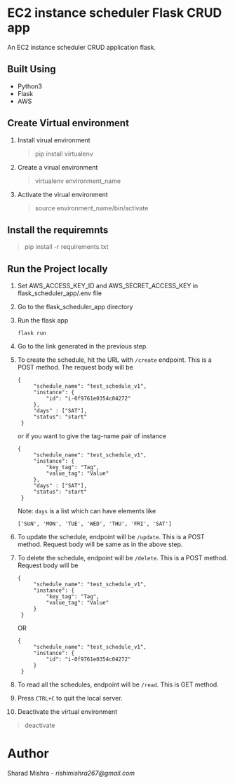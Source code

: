 # EC2 instance scheduler Flask CRUD app
An EC2 instance scheduler CRUD application flask.

## Built Using
* Python3
* Flask
* AWS

## Create Virtual environment
1. Install virual environment
   > pip install virtualenv
2. Create a virual environment
   > virtualenv environment_name
3. Activate the virual environment
   > source environment_name/bin/activate

## Install the requiremnts
> pip install -r requirements.txt

## Run the Project locally
1. Set AWS_ACCESS_KEY_ID and AWS_SECRET_ACCESS_KEY in flask_scheduler_app/.env file
2. Go to the flask_scheduler_app directory
3. Run the flask app
   ```
   flask run
   ```
4. Go to the link generated in the previous step.
5. To create the schedule, hit the URL with ```/create``` endpoint. This is a POST method. The request body will be
   ```
   {
        "schedule_name": "test_schedule_v1",
        "instance": {
            "id": "i-0f9761e0354c04272"
        },
        "days" : ["SAT"],
        "status": "start"
    }
   ```
   or if you want to give the tag-name pair of instance 

   ```
   {
        "schedule_name": "test_schedule_v1",
        "instance": {
            "key_tag": "Tag",
            "value_tag": "Value"
        },
        "days" : ["SAT"],
        "status": "start"
    }
   ```

   Note: ```days``` is a list which can have elements like
   ```
   ['SUN', 'MON', 'TUE', 'WED', 'THU', 'FRI', 'SAT']
   ```
6. To update the schedule, endpoint will be ```/update```. This is a POST method. Request body will be same as in the above step.
7. To delete the schedule, endpoint will be ```/delete```. This is a POST method. Request body will be
   ```
   {
        "schedule_name": "test_schedule_v1",
        "instance": {
            "key_tag": "Tag",
            "value_tag": "Value"
        }
    }
   ```

   OR
   ```
   {
        "schedule_name": "test_schedule_v1",
        "instance": {
            "id": "i-0f9761e0354c04272"
        }
    }
   ```
8. To read all the schedules, endpoint will be ```/read```. This is GET method.
9. Press ```CTRL+C``` to quit the local server.
10. Deactivate the virtual environment
   > deactivate

# Author
Sharad Mishra - _rishimishra267@gmail.com_
